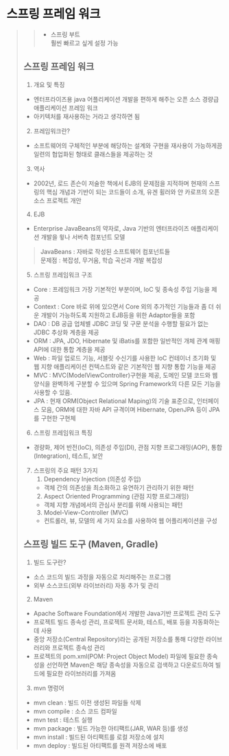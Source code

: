 # 스프링 프레임 워크


>   > - 스프링 부트  
>   > 훨씬 빠르고 싶게 설정 가능
>   ## 스프링 프레임 워크
> 1. 개요 및 특징
> - 엔터프라이즈용 java 어플리케이션 개발을 편하게 해주는 오픈 소스 경량급 애플리케이션 프레임 워크
> - 아키텍처를 재사용하는 거라고 생각하면 됨
> 2. 프레임워크란?
> - 소프트웨어의 구체적인 부분에 해당하는 설계와 구현을 재사용이 가능하게끔 일련의 협업화된 형태로 클래스들을 제공하는 것
> 3. 역사
> - 2002년, 로드 존슨이 저술한 책에서 EJB의 문제점을 지적하며 현재의 스프링의 핵심 개념과 기반이 되는 코드들이 소개, 유겐 휠러와 얀 카로프의 오픈소스 프로젝트 개안
> 4. EJB
> - Enterprise JavaBeans의 약자로, Java 기반의 엔터프라이즈 애플리케이션 개발을 윟나 서버측 컴포넌트 모델
> > JavaBeans : 자바로 작성된 소프트웨어 컴포넌트들  
> > 문제점 : 복잡성, 무거움, 학습 곡선과 개발 복잡성
> 5. 스프링 프레임워크 구조
> - Core : 프레임워크 가장 기본적인 부분이며, IoC 및 종속성 주입 기능을 제공
> - Context : Core 바로 위에 있으면서 Core 외의 추가적인 기능들과 좀 더 쉬운 개발이 가능하도록 지원하고 EJB등을 위한 Adaptor들을 포함
> - DAO : DB 공급 업체별 JDBC 코딩 및 구문 분석을 수행할 필요가 없는 JDBC 추상화 계층을 제공
> - ORM : JPA, JDO, Hibernate 및 iBatis를 포함한 일반적인 개체 관계 매핑 API에 대한 통합 계층을 제공
> - Web : 파일 업로드 기능, 서블릿 수신기를 사용한 IoC 컨테이너 초기화 및 웹 지향 애플리케이션 컨텍스트와 같은 기본적인 웹 지향 통합 기능을 제공
> - MVC : MVC(ModelViewController)구현을 제공, 도메인 모델 코드와 웹 양식을 완벽하게 구분할 수 있으며 Spring Framework의 다른 모든 기능을 사용할 수 있음.
> - JPA : 현재 ORM(Object Relational Maping)의 기술 표준으로, 인터페이스 모음, ORM에 대한 자바 API 규격이며 Hibernate, OpenJPA 등이 JPA를 구현한 구현체
> 6. 스프링 프레임워크 특징
> - 경량화, 제어 반전(IoC), 의존성 주입(DI), 관점 지향 프로그래밍(AOP), 통합(Integration), 테스트, 보안
> 7. 스프링의 주요 패턴 3가지
>       1. Dependency Injection (의존성 주입)
>       - 객체 간의 의존성을 최소화하고 유연하기 관리하기 위한 패턴
>       2. Aspect Oriented Programming (관점 지향 프로그래밍)
>       - 객체 지향 개념에서의 관심사 분리를 위해 사용되는 패턴
>       3. Model-View-Controller (MVC)
>       - 컨트롤러, 뷰, 모델의 세 가지 요소를 사용하여 웹 어플리케이션을 구성
> ## 스프링 빌드 도구 (Maven, Gradle)
> 1. 빌드 도구란?
> - 소스 코드의 빌드 과정을 자동으로 처리해주는 프로그램
> - 외부 소스코드(외부 라이브러리) 자동 추가 및 관리
> 2. Maven
> - Apache Software Foundation에서 개발한 Java기반 프로젝트 관리 도구
> - 프로젝트 빌드 종속성 관리, 프로젝트 문서화, 테스트, 배포 등을 자동화하는 데 사용
> - 중앙 저장소(Central Repository)라는 공개된 저장소를 통해 다양한 라이브러리와 프로젝트 종속성 관리
> - 프로젝트의 pom.xml(POM: Project Object Model) 파일에 필요한 종속성을 선언하면 Maven은 해당 종속성을 자동으로 검색하고 다운로드하여 빌드에 필요한 라이브러리를 가져옴
> 3. mvn 명렁어
> - mvn clean : 빌드 이전 생성된 파일들 삭제
> - mvn compile : 소스 코드 컴파일
> - mvn test : 테스트 실행
> - mvn package : 빌드 가능한 아티팩트(JAR, WAR 등)를 생성
> - mvn install : 빌드된 아티팩트를 로컬 저장소에 설치
> - mvn deploy : 빌드된 아티팩트를 원격 저장소에 배포
>
>
>
>
>
>
>
>